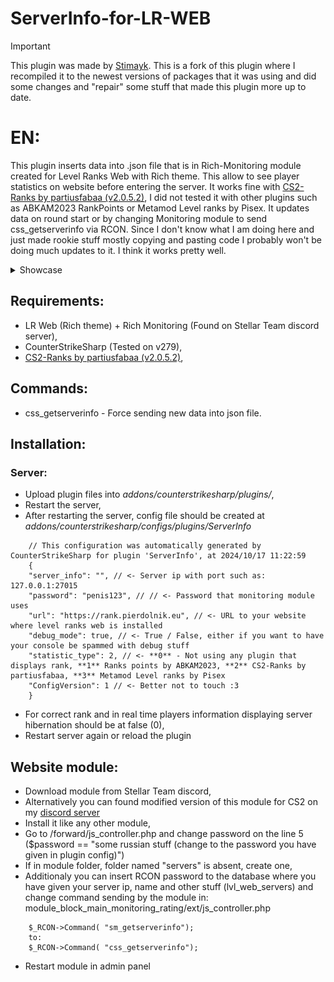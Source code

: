 # ServerInfo-for-LR-WEB
> [!IMPORTANT]
> This plugin was made by [Stimayk](https://github.com/Stimayk/ServerInfo-for-LR-WEB). This is a fork of this plugin where I recompiled it to the newest versions of packages that it was using and did some changes and "repair" some stuff that made this plugin more up to date.
# EN:
This plugin inserts data into .json file that is in Rich-Monitoring module created for Level Ranks Web with Rich theme. This allow to see player statistics on website before entering the server. It works fine with [CS2-Ranks by partiusfabaa (v2.0.5.2)](https://github.com/partiusfabaa/cs2-ranks), I did not tested it with other plugins such as ABKAM2023 RankPoints or Metamod Level ranks by Pisex. It updates data on round start or by changing Monitoring module to send css_getserverinfo via RCON. 
Since I don't know what I am doing here and just made rookie stuff mostly copying and pasting code I probably won't be doing much updates to it. I think it works pretty well.

<details> 
  <summary>Showcase</summary>
  <img src="preview.png">
</details>

## Requirements:
- LR Web (Rich theme) + Rich Monitoring (Found on Stellar Team discord server),
- CounterStrikeSharp (Tested on v279),
- [CS2-Ranks by partiusfabaa (v2.0.5.2)](https://github.com/partiusfabaa/cs2-ranks),

## Commands:
- css_getserverinfo - Force sending new data into json file.

## Installation:
###  Server:
- Upload plugin files into *addons/counterstrikesharp/plugins/*,
- Restart the server,
- After restarting the server, config file should be created at *addons/counterstrikesharp/configs/plugins/ServerInfo*
```
    // This configuration was automatically generated by CounterStrikeSharp for plugin 'ServerInfo', at 2024/10/17 11:22:59
    {
    "server_info": "", // <- Server ip with port such as: 127.0.0.1:27015
    "password": "penis123", // // <- Password that monitoring module uses
    "url": "https://rank.pierdolnik.eu", // <- URL to your website where level ranks web is installed
    "debug_mode": true, // <- True / False, either if you want to have your console be spammed with debug stuff
    "statistic_type": 2, // <- **0** - Not using any plugin that displays rank, **1** Ranks points by ABKAM2023, **2** CS2-Ranks by partiusfabaa, **3** Metamod Level ranks by Pisex
    "ConfigVersion": 1 // <- Better not to touch :3
    }
```
- For correct rank and in real time players information displaying server hibernation should be at false (0),
- Restart server again or reload the plugin

## Website module:
- Download module from Stellar Team discord,
- Alternatively you can found modified version of this module for CS2 on my [discord server](https://discord.gg/jyVxjwYgh9)
- Install it like any other module,
- Go to /forward/js_controller.php and change password on the line 5 ($password == "some russian stuff (change to the password you have given in plugin config)")
- If in module folder, folder named "servers" is absent, create one,
- Additionaly you can insert RCON password to the database where you have given your server ip, name and other stuff (lvl_web_servers) and change command sending by the module in: module_block_main_monitoring_rating/ext/js_controller.php
```
    $_RCON->Command( "sm_getserverinfo");
    to:
    $_RCON->Command( "css_getserverinfo");
```
- Restart module in admin panel

